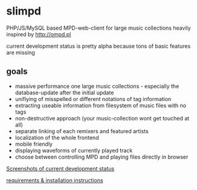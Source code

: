 # slimpd
PHP/JS/MySQL based MPD-web-client for large music collections
heavily inspired by http://ompd.pl

current development status is pretty alpha because tons of basic features are missing

## goals
* massive performance one large music collections - especially the database-update after the initial update
* unifiying of misspelled or different notations of tag information
* extracting useable information from filesystem of music files with no tags
* non-destructive approach (your music-collection wont get touched at all)
* separate linking of each remixers and featured artists
* localization of the whole frontend
* mobile friendly
* displaying waveforms of currently played track
* choose between controlling MPD and playing files directly in browser


[Screenshots of current development status](https://github.com/othmar52/slimpd/wiki)

[requirements & installation instructions](https://github.com/othmar52/slimpd/wiki/Installation)

